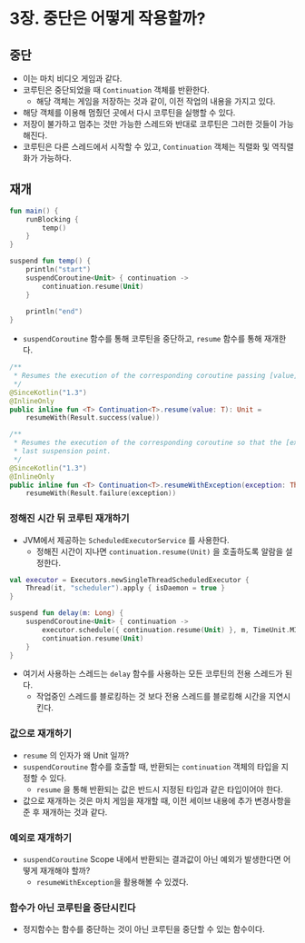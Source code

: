 # 3장. 중단은 어떻게 작용할까?

## 중단

- 이는 마치 비디오 게임과 같다.
- 코루틴은 중단되었을 때 `Continuation` 객체를 반환한다.
    - 해당 객체는 게임을 저장하는 것과 같이, 이전 작업의 내용을 가지고 있다.
- 해당 객체를 이용해 멈췄던 곳에서 다시 코루틴을 실행할 수 있다.
- 저장이 불가하고 멈추는 것만 가능한 스레드와 반대로 코루틴은 그러한 것들이 가능해진다.
- 코루틴은 다른 스레드에서 시작할 수 있고, `Continuation` 객체는 직렬화 및 역직렬화가 가능하다.

## 재개

```kotlin
fun main() {
    runBlocking {
        temp()
    }
}

suspend fun temp() {
    println("start")
    suspendCoroutine<Unit> { continuation ->
        continuation.resume(Unit)
    }
    
    println("end")
}
```

- `suspendCoroutine` 함수를 통해 코루틴을 중단하고, `resume` 함수를 통해 재개한다.

```kotlin
/**
 * Resumes the execution of the corresponding coroutine passing [value] as the return value of the last suspension point.
 */
@SinceKotlin("1.3")
@InlineOnly
public inline fun <T> Continuation<T>.resume(value: T): Unit =
    resumeWith(Result.success(value))

/**
 * Resumes the execution of the corresponding coroutine so that the [exception] is re-thrown right after the
 * last suspension point.
 */
@SinceKotlin("1.3")
@InlineOnly
public inline fun <T> Continuation<T>.resumeWithException(exception: Throwable): Unit =
    resumeWith(Result.failure(exception))
```

### 정해진 시간 뒤 코루틴 재개하기

- JVM에서 제공하는 `ScheduledExecutorService` 를 사용한다.
    - 정해진 시간이 지나면 `continuation.resume(Unit)` 을 호출하도록 알람을 설정한다.

```kotlin
val executor = Executors.newSingleThreadScheduledExecutor {
    Thread(it, "scheduler").apply { isDaemon = true }
}

suspend fun delay(m: Long) {
    suspendCoroutine<Unit> { continuation ->
        executor.schedule({ continuation.resume(Unit) }, m, TimeUnit.MICROSECONDS)
        continuation.resume(Unit)
    }
}
```

- 여기서 사용하는 스레드는 `delay` 함수를 사용하는 모든 코루틴의 전용 스레드가 된다.
    - 작업중인 스레드를 블로킹하는 것 보다 전용 스레드를 블로킹해 시간을 지연시킨다.

### 값으로 재개하기

- `resume` 의 인자가 왜 Unit 일까?
- `suspendCoroutine` 함수를 호출할 때, 반환되는 `continuation` 객체의 타입을 지정할 수 있다.
    - `resume` 을 통해 반환되는 값은 반드시 지정된 타입과 같은 타입이어야 한다.
- 값으로 재개하는 것은 마치 게임을 재개할 때, 이전 세이브 내용에 추가 변경사항을 준 후 재개하는 것과 같다.

### 예외로 재개하기

- `suspendCoroutine` Scope 내에서 반환되는 결과값이 아닌 예외가 발생한다면 어떻게 재개해야 할까?
    - `resumeWithException`을 활용해볼 수 있겠다.

### 함수가 아닌 코루틴을 중단시킨다

- 정지함수는 함수를 중단하는 것이 아닌 코루틴을 중단할 수 있는 함수이다.